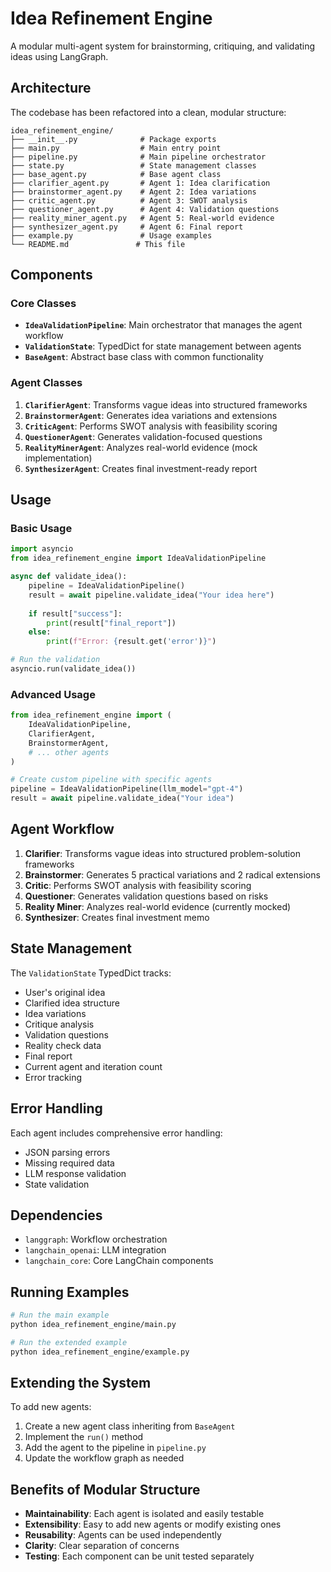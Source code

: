 # Idea Refinement Engine

A modular multi-agent system for brainstorming, critiquing, and validating ideas using LangGraph.

## Architecture

The codebase has been refactored into a clean, modular structure:

```
idea_refinement_engine/
├── __init__.py              # Package exports
├── main.py                  # Main entry point
├── pipeline.py              # Main pipeline orchestrator
├── state.py                 # State management classes
├── base_agent.py            # Base agent class
├── clarifier_agent.py       # Agent 1: Idea clarification
├── brainstormer_agent.py    # Agent 2: Idea variations
├── critic_agent.py          # Agent 3: SWOT analysis
├── questioner_agent.py      # Agent 4: Validation questions
├── reality_miner_agent.py   # Agent 5: Real-world evidence
├── synthesizer_agent.py     # Agent 6: Final report
├── example.py               # Usage examples
└── README.md               # This file
```

## Components

### Core Classes

- **`IdeaValidationPipeline`**: Main orchestrator that manages the agent workflow
- **`ValidationState`**: TypedDict for state management between agents
- **`BaseAgent`**: Abstract base class with common functionality

### Agent Classes

1. **`ClarifierAgent`**: Transforms vague ideas into structured frameworks
2. **`BrainstormerAgent`**: Generates idea variations and extensions
3. **`CriticAgent`**: Performs SWOT analysis with feasibility scoring
4. **`QuestionerAgent`**: Generates validation-focused questions
5. **`RealityMinerAgent`**: Analyzes real-world evidence (mock implementation)
6. **`SynthesizerAgent`**: Creates final investment-ready report

## Usage

### Basic Usage

```python
import asyncio
from idea_refinement_engine import IdeaValidationPipeline

async def validate_idea():
    pipeline = IdeaValidationPipeline()
    result = await pipeline.validate_idea("Your idea here")
    
    if result["success"]:
        print(result["final_report"])
    else:
        print(f"Error: {result.get('error')}")

# Run the validation
asyncio.run(validate_idea())
```

### Advanced Usage

```python
from idea_refinement_engine import (
    IdeaValidationPipeline,
    ClarifierAgent,
    BrainstormerAgent,
    # ... other agents
)

# Create custom pipeline with specific agents
pipeline = IdeaValidationPipeline(llm_model="gpt-4")
result = await pipeline.validate_idea("Your idea")
```

## Agent Workflow

1. **Clarifier**: Transforms vague ideas into structured problem-solution frameworks
2. **Brainstormer**: Generates 5 practical variations and 2 radical extensions
3. **Critic**: Performs SWOT analysis with feasibility scoring
4. **Questioner**: Generates validation questions based on risks
5. **Reality Miner**: Analyzes real-world evidence (currently mocked)
6. **Synthesizer**: Creates final investment memo

## State Management

The `ValidationState` TypedDict tracks:
- User's original idea
- Clarified idea structure
- Idea variations
- Critique analysis
- Validation questions
- Reality check data
- Final report
- Current agent and iteration count
- Error tracking

## Error Handling

Each agent includes comprehensive error handling:
- JSON parsing errors
- Missing required data
- LLM response validation
- State validation

## Dependencies

- `langgraph`: Workflow orchestration
- `langchain_openai`: LLM integration
- `langchain_core`: Core LangChain components

## Running Examples

```bash
# Run the main example
python idea_refinement_engine/main.py

# Run the extended example
python idea_refinement_engine/example.py
```

## Extending the System

To add new agents:

1. Create a new agent class inheriting from `BaseAgent`
2. Implement the `run()` method
3. Add the agent to the pipeline in `pipeline.py`
4. Update the workflow graph as needed

## Benefits of Modular Structure

- **Maintainability**: Each agent is isolated and easily testable
- **Extensibility**: Easy to add new agents or modify existing ones
- **Reusability**: Agents can be used independently
- **Clarity**: Clear separation of concerns
- **Testing**: Each component can be unit tested separately 